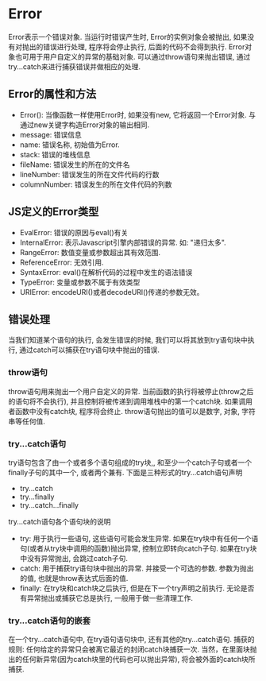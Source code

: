 # Error

Error表示一个错误对象. 当运行时错误产生时, Error的实例对象会被抛出, 如果没有对抛出的错误进行处理, 程序将会停止执行, 后面的代码不会得到执行. Error对象也可用于用户自定义的异常的基础对象. 可以通过throw语句来抛出错误, 通过try...catch来进行捕获错误并做相应的处理.

## Error的属性和方法

* Error(): 当像函数一样使用Error时, 如果没有new, 它将返回一个Error对象. 与通过new关键字构造Error对象的输出相同. 
* message: 错误信息
* name: 错误名称, 初始值为Error.
* stack: 错误的堆栈信息
* fileName: 错误发生的所在的文件名
* lineNumber: 错误发生的所在文件代码的行数
* columnNumber: 错误发生的所在文件代码的列数

## JS定义的Error类型

* EvalError: 错误的原因与eval()有关
* InternalError: 表示Javascript引擎内部错误的异常. 如: "递归太多".
* RangeError: 数值变量或参数超出其有效范围. 
* ReferenceError: 无效引用. 
* SyntaxError: eval()在解析代码的过程中发生的语法错误
* TypeError: 变量或参数不属于有效类型
* URIError: encodeURI()或者decodeURl()传递的参数无效。

## 错误处理

当我们知道某个语句的执行, 会发生错误的时候, 我们可以将其放到try语句块中执行, 通过catch可以捕获在try语句块中抛出的错误. 

### throw语句

throw语句用来抛出一个用户自定义的异常. 当前函数的执行将被停止(throw之后的语句将不会执行), 并且控制将被传递到调用堆栈中的第一个catch块. 如果调用者函数中没有catch块, 程序将会终止. throw语句抛出的值可以是数字, 对象, 字符串等任何值. 

### try...catch语句

try语句包含了由一个或者多个语句组成的try块,, 和至少一个catch子句或者一个finally子句的其中一个, 或者两个兼有. 下面是三种形式的try...catch语句声明

* try...catch
* try...finally
* try...catch...finally

try...catch语句各个语句块的说明
* try: 用于执行一些语句, 这些语句可能会发生异常. 如果在try块中有任何一个语句(或者从try块中调用的函数)抛出异常, 控制立即转向catch子句. 如果在try块中没有异常抛出, 会跳过catch子句. 
* catch: 用于捕获try语句块中抛出的异常. 并接受一个可选的参数. 参数为抛出的值, 也就是throw表达式后面的值.
* finally: 在try块和catch块之后执行, 但是在下一个try声明之前执行. 无论是否有异常抛出或捕获它总是执行, 一般用于做一些清理工作. 

### try...catch语句的嵌套

在一个try...catch语句中, 在try语句语句块中, 还有其他的try...catch语句. 捕获的规则: 任何给定的异常只会被离它最近的封闭catch块捕获一次. 当然，在里面块抛出的任何新异常(因为catch块里的代码也可以抛出异常), 将会被外面的catch块所捕获.

